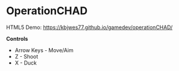 # OperationCHAD

HTML5 Demo: https://kbjwes77.github.io/gamedev/operationCHAD/

**Controls**
 * Arrow Keys - Move/Aim
 * Z - Shoot
 * X - Duck
